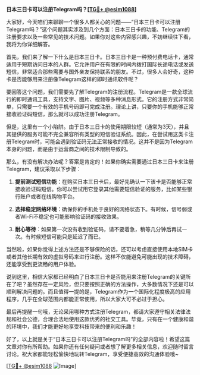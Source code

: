 **日本三日卡可以注册Telegram吗？[[TG💪+ @esim1088](https://t.me/s/esim1088)]**

大家好，今天咱们来聊聊一个很多人都关心的问题——“日本三日卡可以注册Telegram吗？”这个问题其实涉及到几个方面：日本三日卡的功能、Telegram的注册要求以及一些常见的技术问题。如果你对这些内容感兴趣，不妨继续往下看，我将为你详细解答。

首先，我们来了解一下什么是日本三日卡。日本三日卡是一种预付费电话卡，通常适用于短期访问日本的人群。它允许用户在有限的时间内拨打国际长途电话或发送短信，非常适合那些需要与国外亲友保持联系的朋友。不过，很多人会好奇，这种卡是否能够用来注册像Telegram这样的即时通讯软件呢？

要回答这个问题，我们需要先了解Telegram的注册流程。Telegram是一款全球流行的即时通讯工具，支持文字、图片、视频等多种消息形式。它的注册方式非常简单，只需要一个有效的手机号码即可完成注册。理论上讲，只要你的手机能够正常接收验证码短信，那么就可以成功注册Telegram。

但是，这里有一个小陷阱。由于日本三日卡的使用期限较短（通常为3天），并且其提供的服务可能不完全兼容所有类型的短信验证系统。因此，在尝试用这类卡注册Telegram时，可能会遇到验证码无法正常接收的情况。这并不是因为Telegram本身的问题，而是由于运营商之间的技术限制导致的。

那么，有没有解决办法呢？答案是肯定的！如果你确实需要通过日本三日卡来注册Telegram，建议采取以下步骤：

1. **提前测试短信功能**：在购买日本三日卡后，最好先确认一下该卡是否能够正常接收验证码短信。你可以尝试用它登录其他需要短信验证的服务，比如某些银行账户或者在线购物平台。

2. **选择稳定网络环境**：确保你的手机处于良好的网络状态下。有时候，信号弱或者Wi-Fi不稳定也可能影响验证码的接收效果。

3. **耐心等待**：如果第一次没有收到验证码，请不要着急，稍等几分钟后再试一次。有时候短信可能只是延迟了而已。

当然啦，如果你觉得上述方法还是不够保险的话，还可以考虑直接使用本地SIM卡或者其他长期有效的虚拟号码来进行注册。这样不仅能避免可能出现的技术障碍，还能享受到更流畅的用户体验。

说到这里，相信大家都已经明白了日本三日卡是否能用来注册Telegram的关键所在了吧？虽然存在一定风险，但只要按照正确的方法操作，大多数情况下还是可以顺利解决问题的。而且值得一提的是，Telegram作为一个国际化程度极高的应用程序，几乎在全球范围内都能正常使用，所以大家大可不必过于担心。

最后再提醒一句哦，无论采用哪种方式注册Telegram，都请大家遵守相关法律法规和社会公德，合理合法地使用这款优秀的社交工具。毕竟，只有在一个健康和谐的环境中，我们才能更好地享受科技带来的便利和乐趣！

好了，以上就是关于“日本三日卡可以注册Telegram吗”的全部内容啦！希望这篇文章对你有所帮助。如果你还有任何疑问或者想了解更多相关信息，欢迎随时留言讨论。祝大家都能轻松愉快地玩转Telegram，享受便捷高效的沟通体验哦~

[[TG💪+ @esim1088](https://t.me/s/esim1088) ![Image](https://i.postimg.cc/4NQfJmqS/Snipaste-2025-05-13-00-14-12.png)]